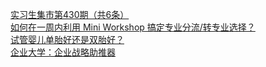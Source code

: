   
[实习生集市第430期（共6条）](http://www.dianyue.me/archives/405/ijoqfd4pgl24t137/)  
[如何在一周内利用 Mini Workshop 搞定专业分流/转专业选择？](http://www.dianyue.me/archives/405/3ufet3t41sq74vm6/)  
[试管婴儿单胎好还是双胎好？](http://www.dianyue.me/archives/384/i3h48yxpkcqhsk4d/)  
[企业大学：企业战略助推器](http://www.dianyue.me/archives/622/248q3s6twl0zfuj8/)